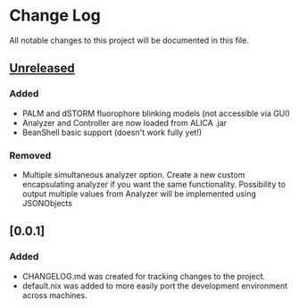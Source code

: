 # Change Log
All notable changes to this project will be documented in this file.

## [Unreleased]
### Added
- PALM and dSTORM fluorophore blinking models (not accessible via GUI)
- Analyzer and Controller are now loaded from ALICA .jar
- BeanShell basic support (doesn't work fully yet!)

### Removed
- Multiple simultaneous analyzer option. Create a new custom encapsulating analyzer
  if you want the same functionality. Possibility to output multiple values from
  Analyzer will be implemented using JSONObjects


## [0.0.1]
### Added
- CHANGELOG.md was created for tracking changes to the project.
- default.nix was added to more easily port the development
  environment across machines.

[Unreleased]: https://github.com/MStefko/STEADIER-SAILOR/compare/0.0.1...HEAD
